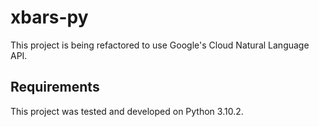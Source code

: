 # xbars-py

This project is being refactored to use Google's Cloud Natural Language API.

## Requirements

This project was tested and developed on Python 3.10.2.
